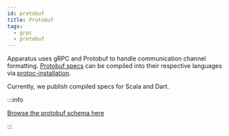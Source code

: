 ```yaml
---
id: protobuf
title: Protobuf
tags:
  - grpc
  - protobuf
---
```


Apparatus uses gRPC and Protobuf to handle communication channel formatting. [Protobuf specs](https://github.com/Apparatus/protobuf-specs/tree/main) can be compiled into their respective languages via [protoc-installation](https://grpc.io/docs/protoc-installation/).

Currently, we publish compiled specs for Scala and Dart.

:::info

[Browse the protobuf schema here](https://buf.build/seanattopl/topl-protobuf-specs)

:::
